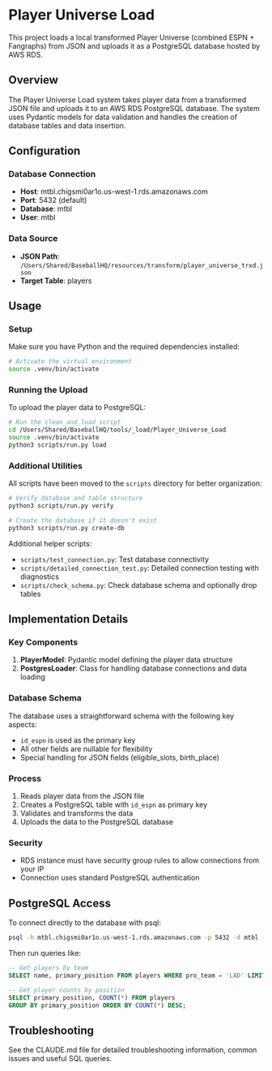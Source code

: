 # Player Universe Load

This project loads a local transformed Player Universe (combined ESPN + Fangraphs) from JSON and uploads it as a PostgreSQL database hosted by AWS RDS.

## Overview

The Player Universe Load system takes player data from a transformed JSON file and uploads it to an AWS RDS PostgreSQL database. The system uses Pydantic models for data validation and handles the creation of database tables and data insertion.

## Configuration

### Database Connection
- **Host**: mtbl.chigsmi0ar1o.us-west-1.rds.amazonaws.com
- **Port**: 5432 (default)
- **Database**: mtbl
- **User**: mtbl

### Data Source
- **JSON Path**: `/Users/Shared/BaseballHQ/resources/transform/player_universe_trxd.json`
- **Target Table**: players

## Usage

### Setup
Make sure you have Python and the required dependencies installed:
```bash
# Activate the virtual environment
source .venv/bin/activate
```

### Running the Upload
To upload the player data to PostgreSQL:
```bash
# Run the clean_and_load script
cd /Users/Shared/BaseballHQ/tools/_load/Player_Universe_Load
source .venv/bin/activate
python3 scripts/run.py load
```

### Additional Utilities
All scripts have been moved to the `scripts` directory for better organization:

```bash
# Verify database and table structure
python3 scripts/run.py verify

# Create the database if it doesn't exist
python3 scripts/run.py create-db
```

Additional helper scripts:
- `scripts/test_connection.py`: Test database connectivity
- `scripts/detailed_connection_test.py`: Detailed connection testing with diagnostics
- `scripts/check_schema.py`: Check database schema and optionally drop tables

## Implementation Details

### Key Components
1. **PlayerModel**: Pydantic model defining the player data structure
2. **PostgresLoader**: Class for handling database connections and data loading

### Database Schema
The database uses a straightforward schema with the following key aspects:
- `id_espn` is used as the primary key
- All other fields are nullable for flexibility
- Special handling for JSON fields (eligible_slots, birth_place)

### Process
1. Reads player data from the JSON file
2. Creates a PostgreSQL table with `id_espn` as primary key
3. Validates and transforms the data
4. Uploads the data to the PostgreSQL database

### Security
- RDS instance must have security group rules to allow connections from your IP
- Connection uses standard PostgreSQL authentication

## PostgreSQL Access
To connect directly to the database with psql:
```bash
psql -h mtbl.chigsmi0ar1o.us-west-1.rds.amazonaws.com -p 5432 -d mtbl -U mtbl
```

Then run queries like:
```sql
-- Get players by team
SELECT name, primary_position FROM players WHERE pro_team = 'LAD' LIMIT 5;

-- Get player counts by position
SELECT primary_position, COUNT(*) FROM players 
GROUP BY primary_position ORDER BY COUNT(*) DESC;
```

## Troubleshooting
See the CLAUDE.md file for detailed troubleshooting information, common issues and useful SQL queries.

